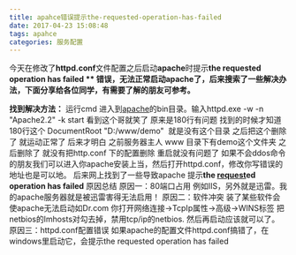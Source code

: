```yaml
---
title: apahce错误提示the-requested-operation-has-failed
date: 2017-04-23 15:08:48
tags: apahce
categories: 服务配置
---
```


今天在修改了**httpd.conf**文件配置之后启动**apache**时提示**the requested operation has failed **
错误，无法正常启动apache了，后来搜索了一些解决办法，下面分享给各位同学，有需要了解的朋友可参考。**

**找到解决方法：**
运行cmd 进入到[apache](http://www.111cn.net/list-121/)的bin目录。输入httpd.exe -w -n "Apache2.2" -k start
看到这个哥就笑了 原来是180行有问题 找到的时候才知道 180行这个
DocumentRoot "D:/www/demo"  就是没有这个目录
之后把这个删除了 就运动正常了 后来才明白 之前服务器主人 www 目录下有demo这个文件夹 之后删除了
就没有把http.conf 下的配置删除
重启就没有问题了
如果不会ddos命令的朋友我们可以进入你apache安装上当，然后打开httpd.conf，修改你写错误的地址也是可以地。
后来网上找到了一些导致apache 提示**the [request](http://www.111cn.net/tags.php/request/)ed operation has failed** 原因总结
原因一：80端口占用 例如IIS，另外就是迅雷。我的apache服务器就是被迅雷害得无法启用！
原因二：软件冲突 装了某些软件会使apache无法启动如Dr.com 你打开网络连接->TcpIp属性->高级->WINS标签 把netbios的lmhosts对勾去掉，禁用tcp/ip的netbios. 然后再启动应该就可以了。
原因三：httpd.conf配置错误 如果apache的配置文件httpd.conf搞错了，在windows里启动它，会提示the requested operation has failed


